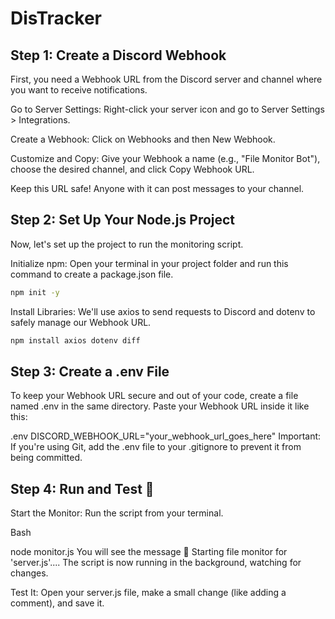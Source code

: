 # DisTracker
## Step 1: Create a Discord Webhook
First, you need a Webhook URL from the Discord server and channel where you want to receive notifications.

Go to Server Settings: Right-click your server icon and go to Server Settings > Integrations.

Create a Webhook: Click on Webhooks and then New Webhook.

Customize and Copy: Give your Webhook a name (e.g., "File Monitor Bot"), choose the desired channel, and click Copy Webhook URL.

Keep this URL safe! Anyone with it can post messages to your channel.
## Step 2: Set Up Your Node.js Project
Now, let's set up the project to run the monitoring script.

Initialize npm: Open your terminal in your project folder and run this command to create a package.json file.

```bash
npm init -y
```
Install Libraries: We'll use axios to send requests to Discord and dotenv to safely manage our Webhook URL.

```bash
npm install axios dotenv diff
```

## Step 3: Create a .env File
To keep your Webhook URL secure and out of your code, create a file named .env in the same directory. Paste your Webhook URL inside it like this:

.env
DISCORD_WEBHOOK_URL="your_webhook_url_goes_here"
Important: If you're using Git, add the .env file to your .gitignore to prevent it from being committed.

## Step 4: Run and Test 🚀
Start the Monitor: Run the script from your terminal.

Bash

node monitor.js
You will see the message 🚀 Starting file monitor for 'server.js'.... The script is now running in the background, watching for changes.

Test It: Open your server.js file, make a small change (like adding a comment), and save it.
